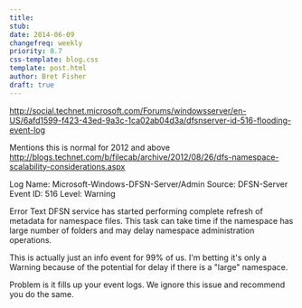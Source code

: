 ```yaml
---
title:
stub:
date: 2014-06-09
changefreq: weekly
priority: 0.7
css-template: blog.css
template: post.html
author: Bret Fisher
draft: true
---
```



http://social.technet.microsoft.com/Forums/windowsserver/en-US/6afd1599-f423-43ed-9a3c-1ca02ab04d3a/dfsnserver-id-516-flooding-event-log

Mentions this is normal for 2012 and above
http://blogs.technet.com/b/filecab/archive/2012/08/26/dfs-namespace-scalability-considerations.aspx


Log Name: Microsoft-Windows-DFSN-Server/Admin
Source: DFSN-Server
Event ID: 516
Level: Warning

Error Text DFSN service has started performing complete refresh of metadata for namespace files.
This task can take time if the namespace has large number of folders and may delay
namespace administration operations.

This is actually just an info event for 99% of us. I'm betting it's only a
Warning because of the potential for delay if there is a "large" namespace.

Problem is it fills up your event logs. We ignore this issue and recommend
you do the same.
